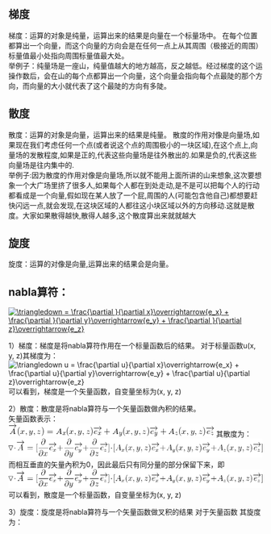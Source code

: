 ## 梯度
梯度：运算的对象是纯量，运算出来的结果是向量在一个标量场中。
  在每个位置都算出一个向量，而这个向量的方向会是在任何一点上从其周围（极接近的周围）标量值最小处指向周围标量值最大处。  
  举例子：纯量场是一座山，纯量值越大的地方越高，反之越低。经过梯度的这个运操作数后，会在山的每个点都算出一个向量，这个向量会指向每个点最陡的那个方向，而向量的大小就代表了这个最陡的方向有多陡。  
  
## 散度
散度：运算的对象是向量，运算出来的结果是纯量。
    散度的作用对像是向量场,如果现在我们考虑任何一个点(或者说这个点的周围极小的一块区域),在这个点上,向量场的发散程度,如果是正的,代表这些向量场是往外散出的.如果是负的,代表这些向量场是往内集中的.  
    举例子:因为散度的作用对像是向量场,所以就不能用上面所讲的山来想象,这次要想象一个大广场里挤了很多人,如果每个人都在到处走动,是不是可以把每个人的行动都看成是一个向量,假如现在某人放了一个屁,周围的人(可能包含他自己)都想要赶快闪远一点,就会发现,在这块区域的人都往这小块区域以外的方向移动.这就是散度。大家如果散得越快,散得人越多,这个散度算出来就就越大

## 旋度
旋度：运算的对像是向量,运算出来的结果会是向量。  

## nabla算符：
<a href="https://www.codecogs.com/eqnedit.php?latex=\inline&space;\triangledown&space;=&space;\frac{\partial&space;}{\partial&space;x}\overrightarrow{e_x}&space;&plus;&space;\frac{\partial&space;}{\partial&space;y}\overrightarrow{e_y}&space;&plus;&space;\frac{\partial&space;}{\partial&space;z}\overrightarrow{e_z}" target="_blank"><img src="https://latex.codecogs.com/gif.latex?\inline&space;\triangledown&space;=&space;\frac{\partial&space;}{\partial&space;x}\overrightarrow{e_x}&space;&plus;&space;\frac{\partial&space;}{\partial&space;y}\overrightarrow{e_y}&space;&plus;&space;\frac{\partial&space;}{\partial&space;z}\overrightarrow{e_z}" title="\triangledown = \frac{\partial }{\partial x}\overrightarrow{e_x} + \frac{\partial }{\partial y}\overrightarrow{e_y} + \frac{\partial }{\partial z}\overrightarrow{e_z}" /></a>

1）梯度：梯度是将nabla算符作用在一个标量函数后的结果。
对于标量函数u(x, y, z)其梯度为：
<img src="https://latex.codecogs.com/gif.latex?\inline&space;\triangledown&space;u&space;=&space;\frac{\partial&space;u}{\partial&space;x}\overrightarrow{e_x}&space;&plus;&space;\frac{\partial&space;u}{\partial&space;y}\overrightarrow{e_y}&space;&plus;&space;\frac{\partial&space;u}{\partial&space;z}\overrightarrow{e_z}" title="\triangledown u = \frac{\partial u}{\partial x}\overrightarrow{e_x} + \frac{\partial u}{\partial y}\overrightarrow{e_y} + \frac{\partial u}{\partial z}\overrightarrow{e_z}" />
可以看到，梯度是一个矢量函数，自变量坐标为(x, y, z)

2）散度：散度是将nabla算符与一个矢量函数做內积的结果。  
矢量函数表示：![](https://raw.githubusercontent.com/AntonyChan818/MathOfProgrammer_Book/master/Res/img_1.png)
其散度为：![](https://raw.githubusercontent.com/AntonyChan818/MathOfProgrammer_Book/master/Res/img_2.png)
而相互垂直的矢量內积为0，因此最后只有同分量的部分保留下来，即
![](https://raw.githubusercontent.com/AntonyChan818/MathOfProgrammer_Book/master/Res/img_3.png)
可以看到，散度是一个标量函数，自变量坐标为(x, y, z)

3）旋度：旋度是将nabla算符与一个矢量函数做叉积的结果
对于矢量函数
其旋度为：
